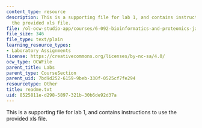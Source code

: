 ```yaml
---
content_type: resource
description: This is a supporting file for lab 1, and contains instructions to use
  the provided xls file.
file: /ol-ocw-studio-app/courses/6-092-bioinformatics-and-proteomics-january-iap-2005/8525811ed2985897321b30b6de92d37a_readme.txt
file_size: 346
file_type: text/plain
learning_resource_types:
- Laboratory Assignments
license: https://creativecommons.org/licenses/by-nc-sa/4.0/
ocw_type: OCWFile
parent_title: Labs
parent_type: CourseSection
parent_uid: 7bd9d252-6159-9beb-330f-0525cf7fe294
resourcetype: Other
title: readme.txt
uid: 8525811e-d298-5897-321b-30b6de92d37a
---
```

This is a supporting file for lab 1, and contains instructions to use the provided xls file.